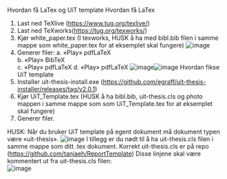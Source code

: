 Hvordan få LaTex og UiT template
Hvordan få LaTex
1.	Last ned TeXlive (https://www.tug.org/texlive/) 
2.	Last ned TeXworks(https://tug.org/texworks/)
3.	Kjør white_paper.tex (I texworks, HUSK å ha med bibl.bib filen i samme mappe som white_paper.tex for at eksemplet skal fungere)
 ![image](https://user-images.githubusercontent.com/92987903/195618256-498f400e-46d8-4463-9226-d2c70989ea5d.png)
4.	Generer filer:
a.	«Play» pdfLaTeX	 
b.	«Play» BibTeX 		 
c.	«Play» pdfLaTeX 
d.	«Play» pdfLaTeX 
  ![image](https://user-images.githubusercontent.com/92987903/195618292-454d982f-130e-436c-8025-59ba8703f172.png)![image](https://user-images.githubusercontent.com/92987903/195618310-08d96ced-3b44-460b-ae5d-4792add68a61.png)
Hvordan fikse UiT template
1.	Installer uit-thesis-install.exe (https://github.com/egraff/uit-thesis-installer/releases/tag/v2.0.1)
2.	Kjør UiT_Template.tex (HUSK å ha bibl.bib, uit-thesis.cls og photo mappen i samme mappe som som UiT_Template.tex for at eksemplet skal fungere)
3.	Generer filer.


HUSK:
Når du bruker UiT template på egent dokument må dokument typen være «uit-thesis». 
![image](https://user-images.githubusercontent.com/92987903/195618546-9655ba58-9ad2-4109-af07-2b71f5f92deb.png)
I tillegg er du nødt til å ha uit-thesis.cls filen i samme mappe som ditt .tex dokument. Korrekt uit-thesis.cls er på repo (https://github.com/tanjaeh/ReportTemplate)
Disse linjene skal være kommentert ut fra uit-thesis.cls filen:  
![image](https://user-images.githubusercontent.com/92987903/195618519-8398dea8-1434-4dfc-ba24-abc11acbf280.png)
